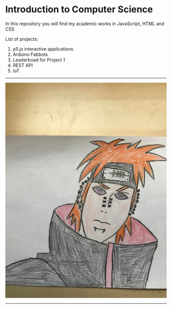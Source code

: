# Introduction to Computer Science

In this repository you will find my academic works in JavaScript, HTML and CSS

List of projects:
1. p5.js interactive applications
2. Arduino Fabbots
3. Leaderboad for Project 1
4. REST API 
5. IoT 

***

![Description](photos/nar.jpg)

***
